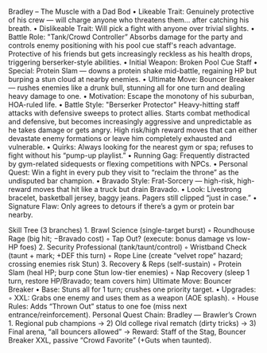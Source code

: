Bradley – The Muscle with a Dad Bod
    • Likeable Trait: Genuinely protective of his crew — will charge anyone who threatens them… after catching his breath.
    • Dislikeable Trait: Will pick a fight with anyone over trivial slights. 
    • Battle Role: "Tank/Crowd Controller” Absorbs damage for the party and controls enemy positioning with his pool cue staff's reach advantage. Protective of his friends but gets increasingly reckless as his health drops, triggering berserker-style abilities.
    • Initial Weapon:  Broken Pool Cue Staff
    • Special: Protein Slam — downs a protein shake mid-battle, regaining HP but burping a stun cloud at nearby enemies.
    • Ultimate Move: Bouncer Breaker — rushes enemies like a drunk bull, stunning all for one turn and dealing heavy damage to one. 
    • Motivation: Escape the monotony of his suburban, HOA-ruled life. 
    • Battle Style: "Berserker Protector" Heavy-hitting staff attacks with defensive sweeps to protect allies. Starts combat methodical and defensive, but becomes increasingly aggressive and unpredictable as he takes damage or gets angry. High risk/high reward moves that can either devastate enemy formations or leave him completely exhausted and vulnerable.
    • Quirks: Always looking for the nearest gym or spa; refuses to fight without his “pump-up playlist.”
    • Running Gag: Frequently distracted by gym-related sidequests or flexing competitions with NPCs.
    • Personal Quest: Win a fight in every pub they visit to “reclaim the throne” as the undisputed bar champion. 
    • Bravado Style: Frat-Sorcery — high-risk, high-reward moves that hit like a truck but drain Bravado. 
    • Look: Livestrong bracelet, basketball jersey, baggy jeans. Pagers still clipped “just in case.”
    • Signature Flaw: Only agrees to detours if there’s a gym or protein bar nearby.

Skill Tree (3 branches)
    1. Brawl Science (single-target burst)
        ◦ Roundhouse Rage (big hit; −Bravado cost)
        ◦ Tap Out? (execute: bonus damage vs low-HP foes)
    2. Security Professional (tank/taunt/control)
        ◦ Wristband Check (taunt + mark; +DEF this turn)
        ◦ Rope Line (create “velvet rope” hazard; crossing enemies risk Stun)
    3. Recovery & Reps (self-sustain)
        ◦ Protein Slam (heal HP; burp cone Stun low-tier enemies)
        ◦ Nap Recovery (sleep 1 turn, restore HP/Bravado; team covers him)
Ultimate Move: Bouncer Breaker
    • Base: Stuns all for 1 turn; crushes one priority target.
    • Upgrades:
        ◦ XXL: Grabs one enemy and uses them as a weapon (AOE splash).
        ◦ House Rules: Adds “Thrown Out” status to one foe (miss next entrance/reinforcement).
Personal Quest Chain: Bradley — Brawler’s Crown
    1. Regional pub champions → 2) Old college rival rematch (dirty tricks) → 3) Final arena, “all bouncers allowed” → Reward: Staff of the Stag, Bouncer Breaker XXL, passive “Crowd Favorite” (+Guts when taunted).

